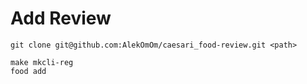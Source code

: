 # Add Review

```
git clone git@github.com:AlekOmOm/caesari_food-review.git <path>

make mkcli-reg
food add
```
